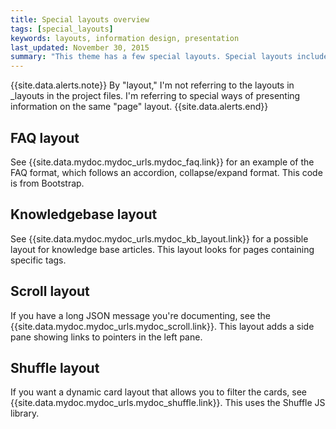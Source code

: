 ```yaml
---
title: Special layouts overview
tags: [special_layouts]
keywords: layouts, information design, presentation
last_updated: November 30, 2015
summary: "This theme has a few special layouts. Special layouts include the JS files they need directly in the page. The JavaScript for each special layout does not load by default for every page in the site."
---
```



{{site.data.alerts.note}} By "layout," I'm not referring to the layouts in \_layouts in the project files. I'm referring to special ways of presenting information on the same "page" layout. {{site.data.alerts.end}}

## FAQ layout

See {{site.data.mydoc.mydoc_urls.mydoc_faq.link}} for an example of the FAQ format, which follows an accordion, collapse/expand format. This code is from Bootstrap.

## Knowledgebase layout

See {{site.data.mydoc.mydoc_urls.mydoc_kb_layout.link}} for a possible layout for knowledge base articles. This layout looks for pages containing specific tags.

## Scroll layout

If you have a long JSON message you're documenting, see the {{site.data.mydoc.mydoc_urls.mydoc_scroll.link}}. This layout adds a side pane showing links to pointers in the left pane. 

## Shuffle layout

If you want a dynamic card layout that allows you to filter the cards, see {{site.data.mydoc.mydoc_urls.mydoc_shuffle.link}}. This uses the Shuffle JS library.


